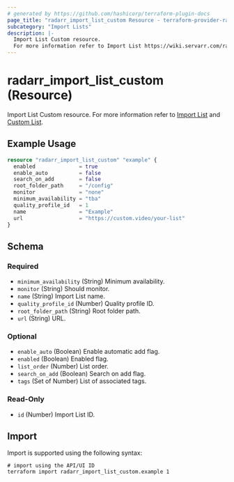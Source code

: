 ```yaml
---
# generated by https://github.com/hashicorp/terraform-plugin-docs
page_title: "radarr_import_list_custom Resource - terraform-provider-radarr"
subcategory: "Import Lists"
description: |-
  Import List Custom resource.
  For more information refer to Import List https://wiki.servarr.com/radarr/settings#import-lists and Custom List https://wiki.servarr.com/radarr/supported#radarrlistimport.
---
```


# radarr_import_list_custom (Resource)

<!-- subcategory:Import Lists -->
Import List Custom resource.
For more information refer to [Import List](https://wiki.servarr.com/radarr/settings#import-lists) and [Custom List](https://wiki.servarr.com/radarr/supported#radarrlistimport).

## Example Usage

```terraform
resource "radarr_import_list_custom" "example" {
  enabled              = true
  enable_auto          = false
  search_on_add        = false
  root_folder_path     = "/config"
  monitor              = "none"
  minimum_availability = "tba"
  quality_profile_id   = 1
  name                 = "Example"
  url                  = "https://custom.video/your-list"
}
```

<!-- schema generated by tfplugindocs -->
## Schema

### Required

- `minimum_availability` (String) Minimum availability.
- `monitor` (String) Should monitor.
- `name` (String) Import List name.
- `quality_profile_id` (Number) Quality profile ID.
- `root_folder_path` (String) Root folder path.
- `url` (String) URL.

### Optional

- `enable_auto` (Boolean) Enable automatic add flag.
- `enabled` (Boolean) Enabled flag.
- `list_order` (Number) List order.
- `search_on_add` (Boolean) Search on add flag.
- `tags` (Set of Number) List of associated tags.

### Read-Only

- `id` (Number) Import List ID.

## Import

Import is supported using the following syntax:

```shell
# import using the API/UI ID
terraform import radarr_import_list_custom.example 1
```
